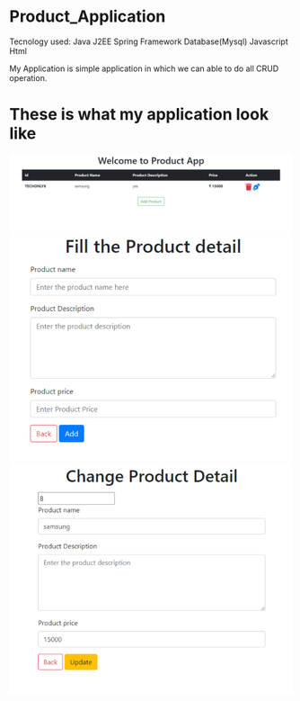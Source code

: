# Product_Application
Tecnology used:
Java
J2EE
Spring Framework
Database(Mysql)
Javascript
Html

My Application is simple application in which we can able to do all CRUD operation.
# These is what my application look like
![](Output_1.png)
![](Output_2.png)
![](Output_3.png)
